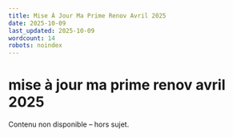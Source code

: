 ```yaml
---
title: Mise À Jour Ma Prime Renov Avril 2025
date: 2025-10-09
last_updated: 2025-10-09
wordcount: 14
robots: noindex
---
```


# mise à jour ma prime renov avril 2025

Contenu non disponible – hors sujet.